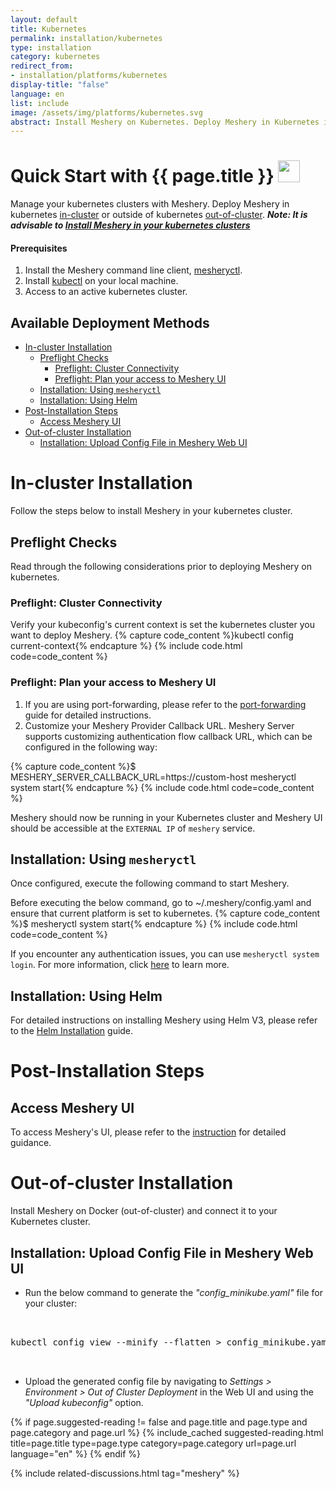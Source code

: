 ```yaml
---
layout: default
title: Kubernetes
permalink: installation/kubernetes
type: installation
category: kubernetes
redirect_from:
- installation/platforms/kubernetes
display-title: "false"
language: en
list: include
image: /assets/img/platforms/kubernetes.svg
abstract: Install Meshery on Kubernetes. Deploy Meshery in Kubernetes in-cluster or outside of Kubernetes out-of-cluster.
---
```


<h1>Quick Start with {{ page.title }} <img src="{{ page.image }}" style="width:35px;height:35px;" /></h1>

Manage your kubernetes clusters with Meshery. Deploy Meshery in kubernetes [in-cluster](#in-cluster-installation) or outside of kubernetes [out-of-cluster](#out-of-cluster-installation). **_Note: It is advisable to [Install Meshery in your kubernetes clusters](#install-meshery-into-your-kubernetes-cluster)_**

<div class="prereqs"><h4>Prerequisites</h4>
  <ol>
    <li>Install the Meshery command line client, <a href="{{ site.baseurl }}/installation/mesheryctl" class="meshery-light">mesheryctl</a>.</li>
    <li>Install <a href="https://kubernetes.io/docs/tasks/tools/">kubectl</a> on your local machine.</li>
    <li>Access to an active kubernetes cluster.</li>
  </ol>
</div>

## Available Deployment Methods

- [In-cluster Installation](#in-cluster-installation)
  - [Preflight Checks](#preflight-checks)
    - [Preflight: Cluster Connectivity](#preflight-cluster-connectivity)
    - [Preflight: Plan your access to Meshery UI](#preflight-plan-your-access-to-meshery-ui)
  - [Installation: Using `mesheryctl`](#installation-using-mesheryctl)
  - [Installation: Using Helm](#installation-using-helm)
- [Post-Installation Steps](#post-installation-steps)
  - [Access Meshery UI](#access-meshery-ui)
- [Out-of-cluster Installation](#out-of-cluster-installation)
  - [Installation: Upload Config File in Meshery Web UI](#installation-upload-config-file-in-meshery-web-ui)

# In-cluster Installation

Follow the steps below to install Meshery in your kubernetes cluster.

## Preflight Checks

Read through the following considerations prior to deploying Meshery on kubernetes.

### Preflight: Cluster Connectivity

Verify your kubeconfig's current context is set the kubernetes cluster you want to deploy Meshery.
{% capture code_content %}kubectl config current-context{% endcapture %}
{% include code.html code=code_content %}

### Preflight: Plan your access to Meshery UI

1. If you are using port-forwarding, please refer to the [port-forwarding](/tasks/accessing-meshery-ui) guide for detailed instructions.
2. Customize your Meshery Provider Callback URL. Meshery Server supports customizing authentication flow callback URL, which can be configured in the following way:

{% capture code_content %}$ MESHERY_SERVER_CALLBACK_URL=https://custom-host mesheryctl system start{% endcapture %}
{% include code.html code=code_content %}

Meshery should now be running in your Kubernetes cluster and Meshery UI should be accessible at the `EXTERNAL IP` of `meshery` service.

## Installation: Using `mesheryctl`

Once configured, execute the following command to start Meshery.

Before executing the below command, go to ~/.meshery/config.yaml and ensure that current platform is set to kubernetes.
{% capture code_content %}$ mesheryctl system start{% endcapture %}
{% include code.html code=code_content %}

If you encounter any authentication issues, you can use `mesheryctl system login`. For more information, click [here](/guides/mesheryctl/authenticate-with-meshery-via-cli) to learn more.

## Installation: Using Helm

For detailed instructions on installing Meshery using Helm V3, please refer to the [Helm Installation](/installation/kubernetes/helm) guide.

# Post-Installation Steps

## Access Meshery UI

To access Meshery's UI, please refer to the [instruction](/tasks/accessing-meshery-ui) for detailed guidance.

# Out-of-cluster Installation

Install Meshery on Docker (out-of-cluster) and connect it to your Kubernetes cluster.

## Installation: Upload Config File in Meshery Web UI

- Run the below command to generate the _"config_minikube.yaml"_ file for your cluster:

 <pre class="codeblock-pre"><div class="codeblock">
 <div class="clipboardjs">kubectl config view --minify --flatten > config_minikube.yaml</div></div>
 </pre>

- Upload the generated config file by navigating to _Settings > Environment > Out of Cluster Deployment_ in the Web UI and using the _"Upload kubeconfig"_ option.

{% if page.suggested-reading != false and page.title and page.type and page.category and page.url %}
{% include_cached suggested-reading.html  title=page.title type=page.type category=page.category url=page.url language="en" %}
{% endif %}

{% include related-discussions.html tag="meshery" %}
